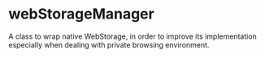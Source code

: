 # webStorageManager
A class to wrap native WebStorage, in order to improve its implementation especially when dealing with private browsing environment.
